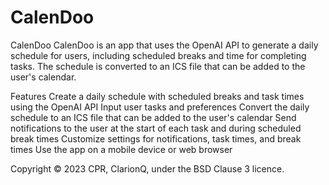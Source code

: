 # CalenDoo

CalenDoo
CalenDoo is an app that uses the OpenAI API to generate a daily schedule for users, including scheduled breaks and time for completing tasks. The schedule is converted to an ICS file that can be added to the user's calendar.

Features
Create a daily schedule with scheduled breaks and task times using the OpenAI API
Input user tasks and preferences
Convert the daily schedule to an ICS file that can be added to the user's calendar
Send notifications to the user at the start of each task and during scheduled break times
Customize settings for notifications, task times, and break times
Use the app on a mobile device or web browser

Copyright © 2023 CPR, ClarionQ, under the BSD Clause 3 licence.
